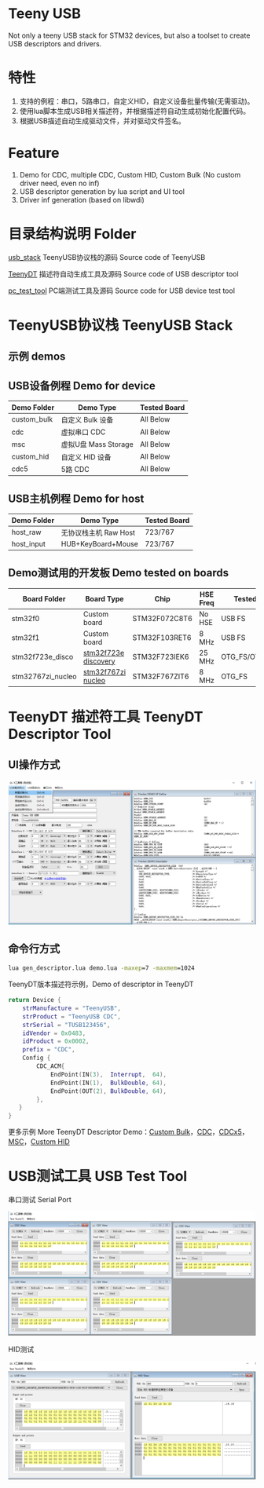Teeny USB
==========
Not only a teeny USB stack for STM32 devices, but also a toolset to create USB descriptors and drivers.

# 特性
1. 支持的例程：串口，5路串口，自定义HID，自定义设备批量传输(无需驱动)。
2. 使用lua脚本生成USB相关描述符，并根据描述符自动生成初始化配置代码。
3. 根据USB描述自动生成驱动文件，并对驱动文件签名。
# Feature
1. Demo for CDC, multiple CDC, Custom HID, Custom Bulk (No custom driver need, even no inf)
2. USB descriptor generation by lua script and UI tool
3. Driver inf generation (based on libwdi)

# 目录结构说明 Folder
[usb_stack](./usb_stack) TeenyUSB协议栈的源码 Source code of TeenyUSB

[TeenyDT](./TeenyDT) 描述符自动生成工具及源码 Source code of USB descriptor tool

[pc_test_tool](./pc_test_tool) PC端测试工具及源码 Source code for USB device test tool

# TeenyUSB协议栈 TeenyUSB Stack

## 示例 demos

## USB设备例程 Demo for device

| Demo Folder      |      Demo Type       |  Tested Board  |
|------------------|----------------------|----------------|
| custom_bulk      | 自定义 Bulk 设备     | All Below      |
| cdc              | 虚拟串口 CDC         | All Below      |
| msc              | 虚拟U盘 Mass Storage | All Below      |
| custom_hid       | 自定义 HID 设备      | All Below      |
| cdc5             | 5路 CDC              | All Below      |

## USB主机例程 Demo for host

| Demo Folder      |      Demo Type       |  Tested Board  |
|------------------|----------------------|----------------|
| host_raw         | 无协议栈主机 Raw Host| 723/767        |
| host_input       | HUB+KeyBoard+Mouse   | 723/767        |


## Demo测试用的开发板 Demo tested on boards

| Board Folder     |      Board Type      |      Chip     |HSE Freq | Tested USB Core |
|------------------|----------------------|---------------|---------|-----------------|
| stm32f0          | Custom board         | STM32F072C8T6 | No HSE  | USB FS          |
| stm32f1          | Custom board         | STM32F103RET6 | 8 MHz   | USB FS          |
| stm32f723e_disco | [stm32f723e discovery][723] | STM32F723IEK6 | 25 MHz  | OTG_FS/OTG_HS_Embed |
| stm32767zi_nucleo| [stm32f767zi nucleo][767]   | STM32F767ZIT6 | 8 MHz   | OTG_FS              |

[767]: https://www.st.com/en/evaluation-tools/nucleo-f767zi.html
[723]: https://www.st.com/en/evaluation-tools/32f723ediscovery.html


# TeenyDT 描述符工具 TeenyDT Descriptor Tool

## UI操作方式
![teenydt_ui](images/preview_desc.png)

## 命令行方式

```bat
lua gen_descriptor.lua demo.lua -maxep=7 -maxmem=1024
```
TeenyDT版本描述符示例，Demo of descriptor in TeenyDT
```lua
return Device {
    strManufacture = "TeenyUSB",
    strProduct = "TeenyUSB CDC",
    strSerial = "TUSB123456",
    idVendor = 0x0483,
    idProduct = 0x0002,
    prefix = "CDC",
    Config {
        CDC_ACM{
            EndPoint(IN(3),  Interrupt,  64),
            EndPoint(IN(1),  BulkDouble, 64),
            EndPoint(OUT(2), BulkDouble, 64),
        },
   }
}
```
更多示例 More TeenyDT Descriptor Demo：[Custom Bulk](usb_stack/demo/custom_bulk/custom_bulk_desc.lua)，[CDC](usb_stack/demo/cdc/cdc_desc.lua)，[CDCx5](usb_stack/demo/cdc5/cdc5_desc.lua)，[MSC](usb_stack/demo/msc/msc_desc.lua)，[Custom HID](usb_stack/demo/custom_hid/hid_desc.lua)

# USB测试工具 USB Test Tool
串口测试 Serial Port

![test_cdc5](images/test_tool_cdc5.png)

HID测试

![test_hid](images/test_tool_hid.png)


